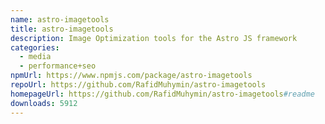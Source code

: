 ```yaml
---
name: astro-imagetools
title: astro-imagetools
description: Image Optimization tools for the Astro JS framework
categories:
  - media
  - performance+seo
npmUrl: https://www.npmjs.com/package/astro-imagetools
repoUrl: https://github.com/RafidMuhymin/astro-imagetools
homepageUrl: https://github.com/RafidMuhymin/astro-imagetools#readme
downloads: 5912
---
```

